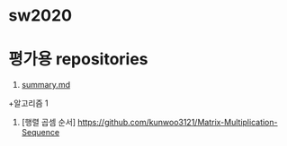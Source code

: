 # sw2020

# 평가용 repositories
1. [summary.md](summary.md)

+알고리즘 1
  1) [행렬 곱셈 순서] https://github.com/kunwoo3121/Matrix-Multiplication-Sequence

